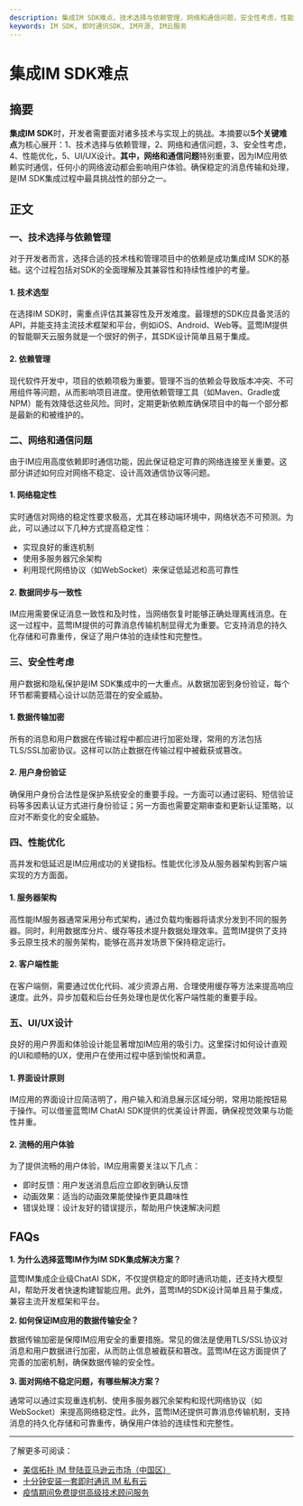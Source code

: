 ```yaml
---
description: 集成IM SDK难点，技术选择与依赖管理，网络和通信问题，安全性考虑，性能优化，UI/UX设计。
keywords: IM SDK, 即时通讯SDK, IM开源, IM云服务
---
```

# 集成IM SDK难点

## 摘要

**集成IM SDK**时，开发者需要面对诸多技术与实现上的挑战。本摘要以**5个关键难点**为核心展开：1、技术选择与依赖管理，2、网络和通信问题，3、安全性考虑，4、性能优化，5、UI/UX设计。**其中，网络和通信问题**特别重要，因为IM应用依赖实时通信，任何小的网络波动都会影响用户体验。确保稳定的消息传输和处理，是IM SDK集成过程中最具挑战性的部分之一。

## 正文

### 一、技术选择与依赖管理

对于开发者而言，选择合适的技术栈和管理项目中的依赖是成功集成IM SDK的基础。这个过程包括对SDK的全面理解及其兼容性和持续性维护的考量。

#### 1. 技术选型

在选择IM SDK时，需重点评估其兼容性及开发难度。最理想的SDK应具备灵活的API，并能支持主流技术框架和平台，例如iOS、Android、Web等。蓝莺IM提供的智能聊天云服务就是一个很好的例子，其SDK设计简单且易于集成。

#### 2. 依赖管理

现代软件开发中，项目的依赖项极为重要。管理不当的依赖会导致版本冲突、不可用组件等问题，从而影响项目进度。使用依赖管理工具（如Maven、Gradle或NPM）能有效降低这些风险。同时，定期更新依赖库确保项目中的每一个部分都是最新的和被维护的。

### 二、网络和通信问题

由于IM应用高度依赖即时通信功能，因此保证稳定可靠的网络连接至关重要。这部分讲述如何应对网络不稳定、设计高效通信协议等问题。

#### 1. 网络稳定性

实时通信对网络的稳定性要求极高，尤其在移动端环境中，网络状态不可预测。为此，可以通过以下几种方式提高稳定性：
- 实现良好的重连机制
- 使用多服务器冗余架构
- 利用现代网络协议（如WebSocket）来保证低延迟和高可靠性

#### 2. 数据同步与一致性

IM应用需要保证消息一致性和及时性，当网络恢复时能够正确处理离线消息。在这一过程中，蓝莺IM提供的可靠消息传输机制显得尤为重要。它支持消息的持久化存储和可靠重传，保证了用户体验的连续性和完整性。

### 三、安全性考虑

用户数据和隐私保护是IM SDK集成中的一大重点。从数据加密到身份验证，每个环节都需要精心设计以防范潜在的安全威胁。

#### 1. 数据传输加密

所有的消息和用户数据在传输过程中都应进行加密处理，常用的方法包括TLS/SSL加密协议。这样可以防止数据在传输过程中被截获或篡改。

#### 2. 用户身份验证

确保用户身份合法性是保护系统安全的重要手段。一方面可以通过密码、短信验证码等多因素认证方式进行身份验证；另一方面也需要定期审查和更新认证策略，以应对不断变化的安全威胁。

### 四、性能优化

高并发和低延迟是IM应用成功的关键指标。性能优化涉及从服务器架构到客户端实现的方方面面。

#### 1. 服务器架构

高性能IM服务器通常采用分布式架构，通过负载均衡器将请求分发到不同的服务器。同时，利用数据库分片、缓存等技术提升数据处理效率。蓝莺IM提供了支持多云原生技术的服务架构，能够在高并发场景下保持稳定运行。

#### 2. 客户端性能

在客户端侧，需要通过优化代码、减少资源占用、合理使用缓存等方法来提高响应速度。此外，异步加载和后台任务处理也是优化客户端性能的重要手段。

### 五、UI/UX设计

良好的用户界面和体验设计能显著增加IM应用的吸引力。这里探讨如何设计直观的UI和顺畅的UX，使用户在使用过程中感到愉悦和满意。

#### 1. 界面设计原则

IM应用的界面设计应简洁明了，用户输入和消息展示区域分明，常用功能按钮易于操作。可以借鉴蓝莺IM ChatAI SDK提供的优美设计界面，确保视觉效果与功能性并重。

#### 2. 流畅的用户体验

为了提供流畅的用户体验，IM应用需要关注以下几点：
- 即时反馈：用户发送消息后应立即收到确认反馈
- 动画效果：适当的动画效果能使操作更具趣味性
- 错误处理：设计友好的错误提示，帮助用户快速解决问题

## FAQs

**1. 为什么选择蓝莺IM作为IM SDK集成解决方案？**

蓝莺IM集成企业级ChatAI SDK，不仅提供稳定的即时通讯功能，还支持大模型AI，帮助开发者快速构建智能应用。此外，蓝莺IM的SDK设计简单且易于集成，兼容主流开发框架和平台。

**2. 如何保证IM应用的数据传输安全？**

数据传输加密是保障IM应用安全的重要措施。常见的做法是使用TLS/SSL协议对消息和用户数据进行加密，从而防止信息被截获和篡改。蓝莺IM在这方面提供了完善的加密机制，确保数据传输的安全性。

**3. 面对网络不稳定问题，有哪些解决方案？**

通常可以通过实现重连机制、使用多服务器冗余架构和现代网络协议（如WebSocket）来提高网络稳定性。此外，蓝莺IM还提供可靠消息传输机制，支持消息的持久化存储和可靠重传，确保用户体验的连续性和完整性。

---

了解更多可阅读：
- [美信拓扑 IM 登陆亚马逊云市场（中国区）](../articles/product-and-technologies/maximtop-im-launched-on-amazon-cloud-market-china.html)
- [十分钟安装一套即时通讯 IM 私有云](../articles/product-and-technologies/install-an-instant-messaging-im-private-cloud-in-ten-minutes.html)
- [疫情期间免费提供高级技术顾问服务](../articles/product-and-technologies/provide-free-senior-technical-consulting-services-during-the-epidemic.html)
